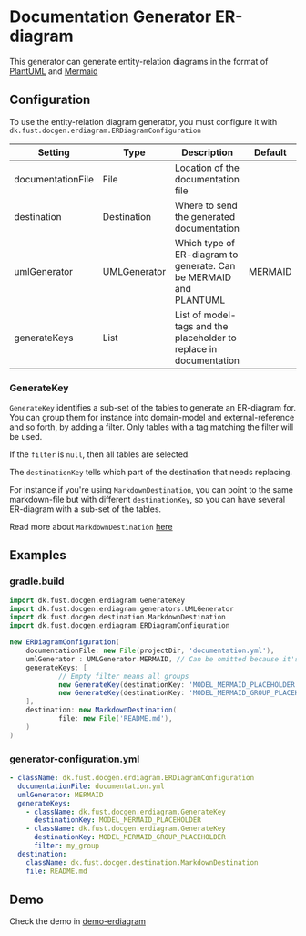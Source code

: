 # Documentation Generator ER-diagram

This generator can generate entity-relation diagrams in the format of [PlantUML](https://plantuml.com/) and [Mermaid](https://mermaid.js.org/)

## Configuration

To use the entity-relation diagram generator, you must configure it with `dk.fust.docgen.erdiagram.ERDiagramConfiguration`

| Setting           | 	Type             | Description                                                        | 	Default |
|-------------------|-------------------|--------------------------------------------------------------------|----------|
| documentationFile | File              | Location of the documentation file                                 |          |
| destination       | Destination       | Where to send the generated documentation                          |          | 
| umlGenerator      | UMLGenerator      | Which type of ER-diagram to generate. Can be MERMAID and PLANTUML  | MERMAID  |
| generateKeys      | List<GenerateKey> | List of model-tags and the placeholder to replace in documentation |          | 

### GenerateKey

`GenerateKey` identifies a sub-set of the tables to generate an ER-diagram for.
You can group them for instance into domain-model and external-reference and so forth, by adding a filter.
Only tables with a tag matching the filter will be used.

If the `filter` is `null`, then all tables are selected.

The `destinationKey` tells which part of the destination that needs replacing.

For instance if you're using `MarkdownDestination`, you can point to the same markdown-file but with different `destinationKey`, 
so you can have several ER-diagram with a sub-set of the tables.

Read more about `MarkdownDestination` [here](../../README.md#dkfustdocgendestinationmarkdowndestination-)

## Examples

### gradle.build

```groovy
import dk.fust.docgen.erdiagram.GenerateKey
import dk.fust.docgen.erdiagram.generators.UMLGenerator
import dk.fust.docgen.destination.MarkdownDestination
import dk.fust.docgen.erdiagram.ERDiagramConfiguration

new ERDiagramConfiguration(
    documentationFile: new File(projectDir, 'documentation.yml'),
    umlGenerator : UMLGenerator.MERMAID, // Can be omitted because it's default
    generateKeys: [
            // Empty filter means all groups
            new GenerateKey(destinationKey: 'MODEL_MERMAID_PLACEHOLDER'),
            new GenerateKey(destinationKey: 'MODEL_MERMAID_GROUP_PLACEHOLDER', filter: 'my_group')
    ],
    destination: new MarkdownDestination(
            file: new File('README.md'),
    )
)
```

### generator-configuration.yml

```yaml
- className: dk.fust.docgen.erdiagram.ERDiagramConfiguration
  documentationFile: documentation.yml
  umlGenerator: MERMAID
  generateKeys:
    - className: dk.fust.docgen.erdiagram.GenerateKey
      destinationKey: MODEL_MERMAID_PLACEHOLDER
    - className: dk.fust.docgen.erdiagram.GenerateKey
      destinationKey: MODEL_MERMAID_GROUP_PLACEHOLDER
      filter: my_group
  destination:
    className: dk.fust.docgen.destination.MarkdownDestination
    file: README.md
```

## Demo

Check the demo in [demo-erdiagram](../../demos/demo-erdiagram)
